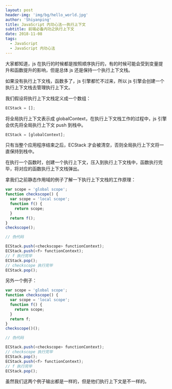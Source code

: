 ```yaml
---
layout: post
header-img: 'img/bg/hello_world.jpg'
author: 'Shiyanping'
title: JavaScript 内功心法——执行上下文
subtitle: 前端必备内功之执行上下文
date: 2018-11-08
tags:
  - JavaScript
  - JavaScript 内功心法
---
```


大家都知道，js 在执行的时候都是按照顺序执行的，有的时候可能会受到变量提升和函数提升的影响，但是总体 js 还是保持一个执行上下文栈。

如果没有执行上下文栈，函数多了，js 引擎都忙不过来，所以 js 引擎会创建一个执行上下文栈去管理执行上下文。

我们假设将执行上下文栈定义成一个数组：

```js
ECStack = [];
```

将全局执行上下文表示成 globalContext，在执行上下文栈工作的过程中，js 引擎会优先将全局执行上下文 push 到栈中。

```js
ECStack = [globalContext];
```

只有当整个应用程序结束之后，ECStack 才会被清空，否则全局执行上下文将一直保持到栈中。

在执行一个函数时，创建一个执行上下文，压入到执行上下文栈中，函数执行完毕，将对应的函数执行上下文栈弹出。

拿我们之前静态作用域的例子了解一下执行上下文栈的工作原理：

```js
var scope = 'global scope';
function checkscope() {
  var scope = 'local scope';
  function f() {
    return scope;
  }
  return f();
}
checkscope();
```

```js
// 伪代码

ECStack.push(<checkscope> functionContext);
ECStack.push(<f> functionContext);
// f 执行完毕
ECStack.pop();
// checkscope 执行完毕
ECStack.pop();
```

另外一个例子：

```js
var scope = 'global scope';
function checkscope() {
  var scope = 'local scope';
  function f() {
    return scope;
  }
  return f;
}
checkscope()();
```

```js
// 伪代码

ECStack.push(<checkscope> functionContext);
// checkscope 执行完毕
ECStack.pop();
ECStack.push(<f> functionContext);
// f 执行完毕
ECStack.pop();
```

虽然我们这两个例子输出都是一样的，但是他们执行上下文是不一样的。
